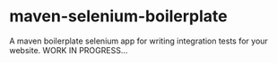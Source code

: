 # maven-selenium-boilerplate
A maven boilerplate selenium app for writing integration tests for your website.
WORK IN PROGRESS...